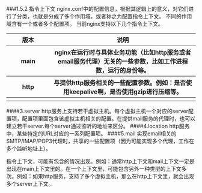 ###1.5.2 指令上下文
nginx.conf中的配置信息，根据其逻辑上的意义，对它们进行了分类，也就是分成了多个作用域，或者称之为配置指令上下文。
不同的作用域含有一个或者多个配置项。
当前nginx支持以下几个指令上下文。
<style>
table th:first-of-type {
    width: 100px;
}
</style>
<table>
    <thead>
        <tr>
            <th>版本</th>
            <th>说明</th>
        </tr>
    </thead>
    <tbody>
       <tr>
           <th>main</th>
           <th>nginx在运行时与具体业务功能（比如http服务或者email服务代理）无关的一些参数，比如工作进程数，运行的身份等。</th>
       </tr>
       <tr>
           <th>http</th>
           <th>与提供http服务相关的一些配置参数。例如：是否使用keepalive啊，是否使用gzip进行压缩等。</th>
       </tr>
       <tr>
           <th></th>
           <th></th>
       </tr>
    </tbody>
</table>

####3.server
http服务上支持若干虚拟主机。每个虚拟主机一个对应的server配置项，配置项里面包含该虚拟主机相关的配置。在提供mail服务的代理时，也可以建立若干server.每个server通过监听的地址来区分。
####4.location
http服务中，某些特定的URL对应的一系列配置项。
####5.mail
实现email相关的SMTP/IMAP/POP3代理时，共享的一些配置项（因为可能实现多个代理，工作在多个监听地址上）。

指令上下文，可能有包含的情况出现。例如：通常http上下文和mail上下文一定是出现在main上下文里的。在一个上下文里，可能包含另外一种类型的上下文多次。例如：如果http服务，支持了多个虚拟主机，那么在http上下文里，就会出现多个server上下文。